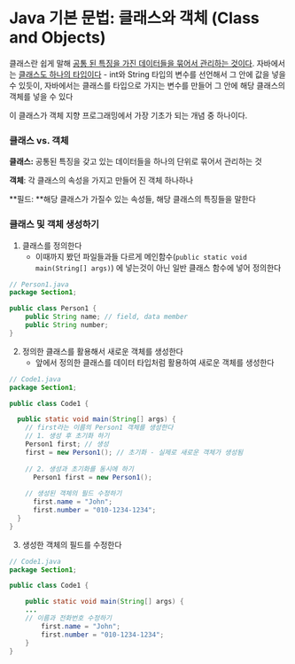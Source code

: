 # Java 기본 문법: 클래스와 객체 (Class and Objects)

클래스란 쉽게 말해 <u>공통 된 특징을 가진 데이터들을 묶어서 관리하는 것이다</u>. 자바에서는 <u>클래스도 하나의 타입이다</u> - int와 String 타입의 변수를 선언해서 그 안에 값을 넣을 수 있듯이, 자바에서는 클래스를 타입으로 가지는 변수를 만들어 그 안에 해당 클래스의 객체를 넣을 수 있다

이 클래스가 객체 지향 프로그래밍에서 가장 기초가 되는 개념 중 하나이다.

### 클래스 vs. 객체

**클래스:** 공통된 특징을 갖고 있는 데이터들을 하나의 단위로 묶어서 관리하는 것

**객체**: 각 클래스의 속성을 가지고 만들어 진 객체 하나하나

**필드: **해당 클래스가 가질수 있는 속성들, 해당 클래스의 특징들을 말한다

### 클래스 및 객체 생성하기

1. 클래스를 정의한다
   - 이때까지 봤던 파일들과들 다르게 메인함수(`public static void main(String[] args)`) 에 넣는것이 아닌 일반 클래스 함수에 넣어 정의한다

```java
// Person1.java
package Section1;

public class Person1 {
	public String name; // field, data member
	public String number;
}
```



2. 정의한 클래스를 활용해서 새로운 객체를 생성한다
   - 앞에서 정의한 클래스를 데이터 타입처럼 활용하여 새로운 객체를 생성한다

  ```java
  // Code1.java
  package Section1;
  
  public class Code1 {
  
  	public static void main(String[] args) {
      // first라는 이름의 Person1 객체를 생성한다
      // 1. 생성 후 초기화 하기
      Person1 first; // 생성
      first = new Person1(); // 초기화 - 실제로 새로운 객체가 생성됨
      
      // 2. 생성과 초기화를 동시에 하기
  		Person1 first = new Person1();
  		
      // 생성된 객체의 필드 수정하기
  		first.name = "John";
  		first.number = "010-1234-1234";
  	}
  }
  ```



3. 생성한 객체의 필드를 수정한다

```java
// Code1.java
package Section1;

public class Code1 {

	public static void main(String[] args) {
    ...
    // 이름과 전화번호 수정하기
		first.name = "John";
		first.number = "010-1234-1234";
	}
}
```




